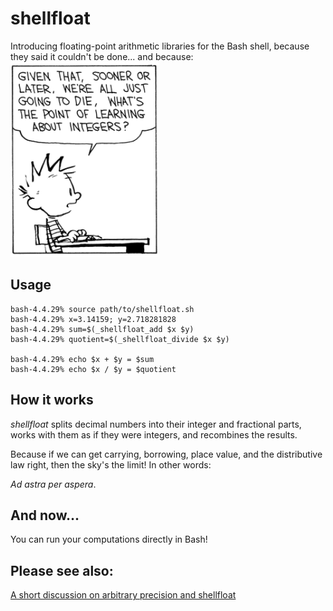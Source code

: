 # shellfloat
Introducing floating-point arithmetic libraries for the Bash shell, because
they said it couldn't be done... and because:
![image info](./image.png)

## Usage
```
bash-4.4.29% source path/to/shellfloat.sh
bash-4.4.29% x=3.14159; y=2.718281828
bash-4.4.29% sum=$(_shellfloat_add $x $y)
bash-4.4.29% quotient=$(_shellfloat_divide $x $y)

bash-4.4.29% echo $x + $y = $sum
bash-4.4.29% echo $x / $y = $quotient
```

## How it works
_shellfloat_ splits decimal numbers into their integer and fractional parts,
works with them as if they were integers, and recombines the results.

Because if we can get carrying, borrowing, place value, and the distributive
law right, then the sky's the limit! In other words:

_Ad astra per aspera_.

## And now...
You can run your computations directly in Bash!

## Please see also:
[A short discussion on arbitrary precision and shellfloat](https://github.com/clarity20/shellfloat/wiki "arbitrary precision and shellfloat")
